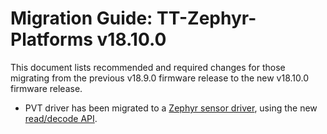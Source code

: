 # Migration Guide: TT-Zephyr-Platforms v18.10.0

This document lists recommended and required changes for those migrating from the previous v18.9.0 firmware release to the new v18.10.0 firmware release.

[comment]: <> (UL by area, indented as necessary)

* PVT driver has been migrated to a [Zephyr sensor driver](https://docs.zephyrproject.org/latest/hardware/peripherals/sensor/index.html), using the new [read/decode API](https://docs.zephyrproject.org/latest/hardware/peripherals/sensor/read_and_decode.html#sensor-read-and-decode).
